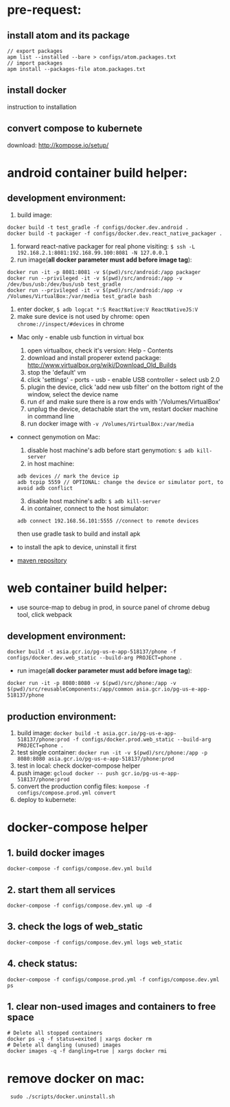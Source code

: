 # pre-request:
## install atom and its package
```
// export packages
apm list --installed --bare > configs/atom.packages.txt
// import packages
apm install --packages-file atom.packages.txt
```

## install docker
instruction to installation

## convert compose to kubernete
download: http://kompose.io/setup/

# android container build helper:
## development environment:
1. build image:
```
docker build -t test_gradle -f configs/docker.dev.android .
docker build -t packager -f configs/docker.dev.react_native_packager .
```
1. forward react-native packager for real phone visiting: ``$ ssh -L 192.168.2.1:8081:192.168.99.100:8081 -N 127.0.0.1``
1. run image(**all docker parameter must add before image tag**):
```
docker run -it -p 8081:8081 -v $(pwd)/src/android:/app packager
docker run --privileged -it -v $(pwd)/src/android:/app -v /dev/bus/usb:/dev/bus/usb test_gradle
docker run --privileged -it -v $(pwd)/src/android:/app -v /Volumes/VirtualBox:/var/media test_gradle bash
```
1. enter docker, ``$ adb logcat *:S ReactNative:V ReactNativeJS:V``
1. make sure device is not used by chrome: open ``chrome://inspect/#devices`` in chrome
* Mac only - enable usb function in virtual box
  1. open virtualbox, check it's version: Help - Contents
  2. download and install properer extend package: http://www.virtualbox.org/wiki/Download_Old_Builds
  3. stop the 'default' vm
  4. click 'settings' - ports - usb - enable USB controller - select usb 2.0
  5. plugin the device, click 'add new usb filter' on the bottom right of the window, select the device name
  5. run ``df`` and make sure there is a row ends with '/Volumes/VirtualBox'
  6. unplug the device, detachable start the vm, restart docker machine in command line
  7. run docker image with ``-v /Volumes/VirtualBox:/var/media``

* connect genymotion on Mac:
  1. disable host machine's adb before start genymotion:
  ``$ adb kill-server``
  2. in host machine:
  ```
  adb devices // mark the device ip
  adb tcpip 5559 // OPTIONAL: change the device or simulator port, to avoid adb conflict
  ```
  3. disable host machine's adb:
  ``$ adb kill-server``
  4. in container, connect to the host simulator:
  ```
  adb connect 192.168.56.101:5555 //connect to remote devices
  ```
  then use gradle task to build and install apk
* to install the apk to device, uninstall it first
* [maven repository](https://mvnrepository.com/repos)

# web container build helper:
* use source-map to debug in prod, in source panel of chrome debug tool, click webpack
## development environment:
```
docker build -t asia.gcr.io/pg-us-e-app-518137/phone -f configs/docker.dev.web_static --build-arg PROJECT=phone .
```
* run image(**all docker parameter must add before image tag**):
```
docker run -it -p 8080:8080 -v $(pwd)/src/phone:/app -v $(pwd)/src/reusableComponents:/app/common asia.gcr.io/pg-us-e-app-518137/phone
```

## production environment:
1. build image:
``docker build -t asia.gcr.io/pg-us-e-app-518137/phone:prod -f configs/docker.prod.web_static --build-arg PROJECT=phone .``
1. test single container: ``docker run -it -v $(pwd)/src/phone:/app -p 8080:8080 asia.gcr.io/pg-us-e-app-518137/phone:prod``
1. test in local: check docker-compose helper
1. push image: ``gcloud docker -- push gcr.io/pg-us-e-app-518137/phone:prod``
1. convert the production config files: ``kompose -f configs/compose.prod.yml convert``
1. deploy to kubernete:

# docker-compose helper
## 1. build docker images
``docker-compose -f configs/compose.dev.yml build``
## 2. start them all services
``docker-compose -f configs/compose.dev.yml up -d``
## 3. check the logs of web_static
``docker-compose -f configs/compose.dev.yml logs web_static``
## 4. check status:
``docker-compose -f configs/compose.prod.yml -f configs/compose.dev.yml ps``
## 1. clear non-used images and containers to free space
```
# Delete all stopped containers
docker ps -q -f status=exited | xargs docker rm
# Delete all dangling (unused) images
docker images -q -f dangling=true | xargs docker rmi
```

# remove docker on mac:
`` sudo ./scripts/docker.uninstall.sh``
